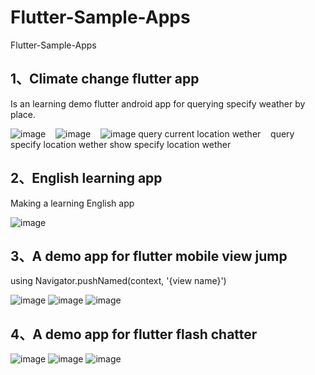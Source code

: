 # Flutter-Sample-Apps
Flutter-Sample-Apps

## 1、Climate change flutter app
Is an learning demo flutter android app for querying specify weather by place.


![image](https://github.com/weizhenzhao/Flutter-Sample-Apps/blob/master/images/change_weather.png) &nbsp;&nbsp;  ![image](https://github.com/weizhenzhao/Flutter-Sample-Apps/blob/master/images/get_weather.png) &nbsp;&nbsp;  ![image](https://github.com/weizhenzhao/Flutter-Sample-Apps/blob/master/images/climate-change-app1.png) 
query current location wether &nbsp;&nbsp;     query specify location wether   show specify location wether


## 2、English learning app
Making  a  learning English app

![image](https://github.com/weizhenzhao/Flutter-Sample-Apps/blob/master/images/comments_app.png) 


## 3、A demo app for flutter mobile view jump 
using Navigator.pushNamed(context, '{view name}')

![image](https://github.com/weizhenzhao/Flutter-Sample-Apps/blob/master/images/flutter%20app%E7%95%8C%E9%9D%A2%E8%B7%B3%E8%BD%AC.PNG) 
![image](https://github.com/weizhenzhao/Flutter-Sample-Apps/blob/master/images/flutter_app%E7%95%8C%E9%9D%A2%E8%B7%B3%E8%BD%AC2.PNG) 
![image](https://github.com/weizhenzhao/Flutter-Sample-Apps/blob/master/images/flutter_app%E7%95%8C%E9%9D%A2%E8%B7%B3%E8%BD%AC3.PNG) 
   

## 4、A demo app for flutter flash chatter 
![image](https://github.com/weizhenzhao/Flutter-Sample-Apps/blob/master/images/flash_chatter_first_screen.PNG) 
![image](https://github.com/weizhenzhao/Flutter-Sample-Apps/blob/master/images/flutter-chatter%E5%AF%B9%E8%AF%9D%E7%95%8C%E9%9D%A2.PNG) 
![image](https://github.com/weizhenzhao/Flutter-Sample-Apps/blob/master/images/flutter-%E7%94%A8%E6%88%B7%E7%99%BB%E5%BD%95.PNG) 




